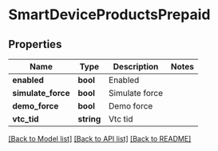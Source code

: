 # SmartDeviceProductsPrepaid

## Properties
Name | Type | Description | Notes
------------ | ------------- | ------------- | -------------
**enabled** | **bool** | Enabled | 
**simulate_force** | **bool** | Simulate force | 
**demo_force** | **bool** | Demo force | 
**vtc_tid** | **string** | Vtc tid | 

[[Back to Model list]](../README.md#documentation-for-models) [[Back to API list]](../README.md#documentation-for-api-endpoints) [[Back to README]](../../README.md)


